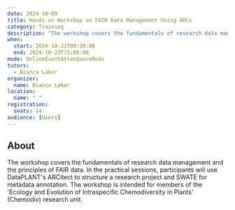 ```yaml
---
date: 2024-10-09
title: Hands-on Workshop on FAIR Data Management Using ARCs
category: Training
description: "The workshop covers the fundamentals of research data management and the principles of FAIR data."
when:
  start: 2024-10-21T09:30:00
  end: 2024-10-23T15:00:00
mode: OnlineEventAttendanceMode
tutors:
  - Bianca Laker
organizer:
  name: Bianca Laker
location:
  name: " "
registration:
  seats: 14
audience: [Users]
---
```


## About

The workshop covers the fundamentals of research data management and the principles of FAIR data. In the practical sessions, participants will use DataPLANT's ARCitect to structure a research project and SWATE for metadata annotation. The workshop is intended for members of the 'Ecology and Evolution of Intraspecific Chemodiversity in Plants' (Chemodiv) research unit.
